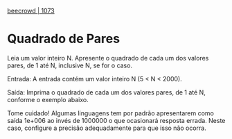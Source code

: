 [beecrowd | 1073](https://www.beecrowd.com.br/judge/pt/problems/view/1073)

# Quadrado de Pares

Leia um valor inteiro N. Apresente o quadrado de cada um dos valores pares, de 1 até N, inclusive N, se for o caso.

Entrada: A entrada contém um valor inteiro N (5 < N < 2000).

Saída: Imprima o quadrado de cada um dos valores pares, de 1 até N, conforme o exemplo abaixo.

Tome cuidado! Algumas linguagens tem por padrão apresentarem como saída 1e+006 ao invés de 1000000 o que ocasionará resposta errada. Neste caso, configure a precisão adequadamente para que isso não ocorra.